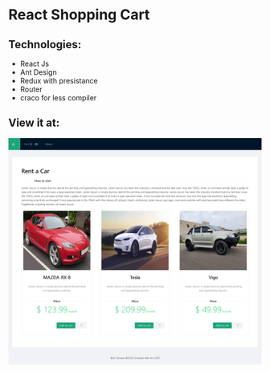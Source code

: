 # React Shopping Cart

## Technologies:

- React Js
- Ant Design
- Redux with presistance
- Router
- craco for less compiler

## View it at:

[shopping_cart_antdesign_piaic_bilaltahseen.surge.sh]: (shopping_cart_antdesign_piaic_bilaltahseen.surge.sh)

![Screenshot](images/screen1.png)
